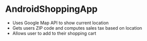 # AndroidShoppingApp

- Uses Google Map API to show current location  
- Gets users ZIP code and computes sales tax based on location
- Allows user to add to their shopping cart
